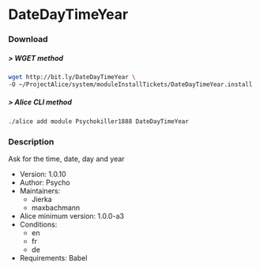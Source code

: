 # DateDayTimeYear

### Download

##### > WGET method
```bash
wget http://bit.ly/DateDayTimeYear \
-O ~/ProjectAlice/system/moduleInstallTickets/DateDayTimeYear.install
```

##### > Alice CLI method
```bash
./alice add module Psychokiller1888 DateDayTimeYear
```

### Description
Ask for the time, date, day and year

- Version: 1.0.10
- Author: Psycho
- Maintainers:
  - Jierka
  - maxbachmann
- Alice minimum version: 1.0.0-a3
- Conditions:
  - en
  - fr
  - de
- Requirements: Babel
